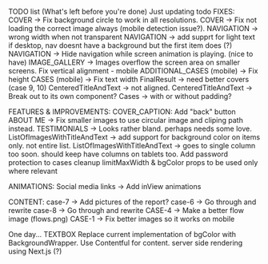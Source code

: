 TODO list (What's left before you're done)
Just updating todo
FIXES:
COVER -> Fix background circle to work in all resolutions.
COVER -> Fix not loading the correct image always (mobile detection issue?).
NAVIGATION -> wrong width when not transparent
NAVIGATION -> add supprt for light text if desktop, nav doesnt have a background but the first item does (?)
NAVIGATION -> Hide navigation while screen animation is playing. (nice to have)
IMAGE_GALLERY -> Images overflow the screen area on smaller screens.
Fix vertical alignment - mobile
ADDITIONAL_CASES (mobile) -> Fix height
CASES (mobile) -> Fix text width
FinalResult -> need better covers (case 9, 10)
CenteredTitleAndText -> not aligned.
CenteredTitleAndText -> Break out to its own component?
Cases -> with or without padding?

FEATURES & IMPROVEMENTS:
COVER_CAPTION: Add "back" button
ABOUT ME -> Fix smaller images to use circular image and cliping path instead.
TESTIMONIALS -> Looks rather bland. perhaps needs some love.
ListOfImagesWithTitleAndText -> add support for background color on items only. not entire list.
ListOfImagesWithTitleAndText -> goes to single column too soon. should keep have columns on tablets too.
Add password protection to cases
cleanup limitMaxWidth & bgColor props to be used only where relevant

ANIMATIONS:
Social media links -> Add inView animations

CONTENT:
case-7 -> Add pictures of the report?
case-6 -> Go through and rewrite
case-8 -> Go through and rewrite
CASE-4 -> Make a better flow image (flows.png)
CASE-1 -> Fix better images so it works on mobile

One day...
TEXTBOX Replace current implementation of bgColor with BackgroundWrapper.
Use Contentful for content.
server side rendering using Next.js (?)
